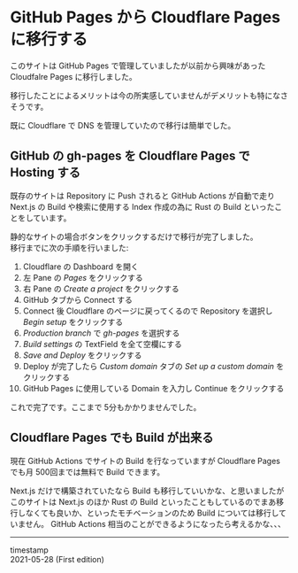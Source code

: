 GitHub Pages から Cloudflare Pages に移行する
=============================================

このサイトは GitHub Pages で管理していましたが以前から興味があった Cloudfalre Pages に移行しました。

移行したことによるメリットは今の所実感していませんがデメリットも特になさそうです。

既に Cloudflare で DNS を管理していたので移行は簡単でした。

GitHub の gh-pages を Cloudflare Pages で Hosting する
------------------------------------------------------

既存のサイトは Repository に Push されると GitHub Actions が自動で走り Next.js の Build や検索に使用する Index 作成の為に Rust の Build といったことをしています。

静的なサイトの場合ボタンをクリックするだけで移行が完了しました。  
移行までに次の手順を行いました:

1. Cloudflare の Dashboard を開く
1. 左 Pane の *Pages* をクリックする
1. 右 Pane の *Create a project* をクリックする
1. GitHub タブから Connect する
1. Connect 後 Cloudflare のページに戻ってくるので Repository を選択し *Begin setup* をクリックする
1. *Production branch* で *gh-pages* を選択する
1. *Build settings* の TextField を全て空欄にする
1. *Save and Deploy* をクリックする
1. Deploy が完了したら *Custom domain* タブの *Set up a custom domain* をクリックする
1. GitHub Pages に使用している Domain を入力し Continue をクリックする

これで完了です。ここまで 5分もかかりませんでした。

Cloudflare Pages でも Build が出来る
------------------------------------

現在 GitHub Actions でサイトの Build を行なっていますが Cloudflare Pages でも月 500回までは無料で Build できます。

Next.js だけで構築されていたなら Build も移行していいかな、と思いましたがこのサイトは Next.js のほか Rust の Build といったこともしているのでまあ移行しなくても良いか、といったモチベーションのため Build については移行していません。
GitHub Actions 相当のことができるようになったら考えるかな、、、

- - -

timestamp  
2021-05-28 (First edition)
